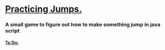 <h1><ins>Practicing Jumps.</ins></h1>
<h3>A small game to figure out how to make something jump in java script </h3>
<h4> <ins> To Do: </ins></h4>
